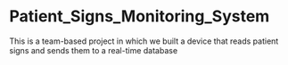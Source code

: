 # Patient_Signs_Monitoring_System
This is a team-based project in which we built a device that reads patient signs and sends them to a real-time database 
